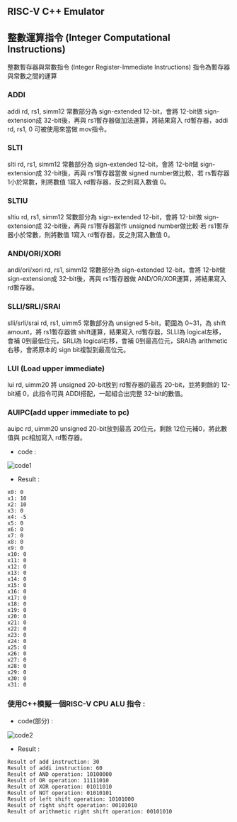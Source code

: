 ## RISC-V C++ Emulator

## 整數運算指令 (Integer Computational Instructions)
整數暫存器與常數指令 (Integer Register-Immediate Instructions)
指令為暫存器與常數之間的運算

### ADDI
addi rd, rs1, simm12
常數部分為 sign-extended 12-bit，會將 12-bit做 sign-extension成 32-bit後，再與 rs1暫存器做加法運算，將結果寫入 rd暫存器，addi rd, rs1, 0 可被使用來當做 mov指令。

### SLTI
slti rd, rs1, simm12
常數部分為 sign-extended 12-bit，會將 12-bit做 sign-extension成 32-bit後，再與 rs1暫存器當做 signed number做比較，若 rs暫存器1小於常數，則將數值 1寫入 rd暫存器，反之則寫入數值 0。

### SLTIU
sltiu rd, rs1, simm12
常數部分為 sign-extended 12-bit，會將 12-bit做 sign-extension成 32-bit後，再與 rs1暫存器當作 unsigned number做比較·若 rs1暫存器小於常數，則將數值 1寫入 rd暫存器，反之則寫入數值 0。

### ANDI/ORI/XORI
andi/ori/xori rd, rs1, simm12
常數部分為 sign-extended 12-bit，會將 12-bit做 sign-extension成 32-bit後，再與 rs1暫存器做 AND/OR/XOR運算，將結果寫入 rd暫存器。

### SLLI/SRLI/SRAI
slli/srli/srai rd, rs1, uimm5
常數部分為 unsigned 5-bit，範圍為 0~31，為 shift amount，將 rs1暫存器做 shift運算，結果寫入 rd暫存器，SLLI為 logical左移，會補 0到最低位元，SRLI為 logical右移，會補 0到最高位元，SRAI為 arithmetic右移，會將原本的 sign bit複製到最高位元。

### LUI (Load upper immediate)
lui rd, uimm20
將 unsigned 20-bit放到 rd暫存器的最高 20-bit，並將剩餘的 12-bit補 0，此指令可與 ADDI搭配，一起組合出完整 32-bit的數值。

### AUIPC(add upper immediate to pc)
auipc rd, uimm20
unsigned 20-bit放到最高 20位元，剩餘 12位元補0，將此數值與 pc相加寫入 rd暫存器。











* code : 

![code1](https://user-images.githubusercontent.com/68816726/221522087-f1ef5f36-5363-4241-8084-285aaf9dc57d.png)

* Result :
```
x0: 0
x1: 10
x2: 10
x3: 0
x4: -5
x5: 0
x6: 0
x7: 0
x8: 0
x9: 0
x10: 0
x11: 0
x12: 0
x13: 0
x14: 0
x15: 0
x16: 0
x17: 0
x18: 0
x19: 0
x20: 0
x21: 0
x22: 0
x23: 0
x24: 0
x25: 0
x26: 0
x27: 0
x28: 0
x29: 0
x30: 0
x31: 0
```

### 使用C++模擬一個RISC-V CPU ALU 指令 :
* code(部分) :

![code2](https://user-images.githubusercontent.com/68816726/221521509-60d901b5-1c58-414c-b904-b2c560459fad.png)

* Result :
```
Result of add instruction: 30
Result of addi instruction: 60
Result of AND operation: 10100000
Result of OR operation: 11111010
Result of XOR operation: 01011010
Result of NOT operation: 01010101
Result of left shift operation: 10101000
Result of right shift operation: 00101010
Result of arithmetic right shift operation: 00101010
```




















